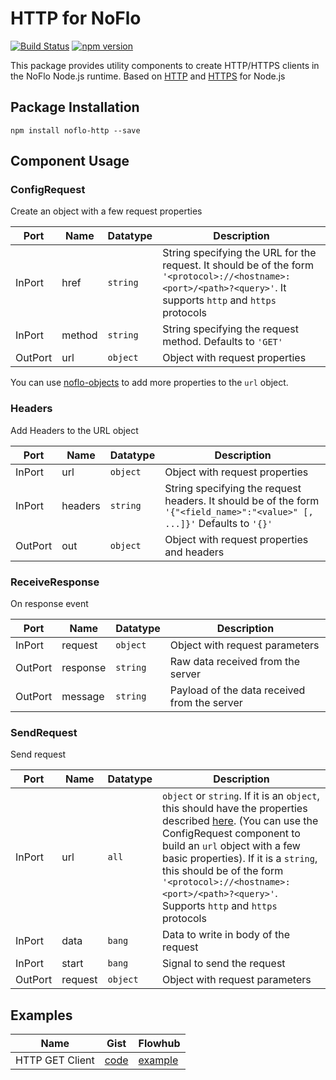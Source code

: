 # HTTP for NoFlo
[![Build Status](https://secure.travis-ci.org/razueroh/noflo-http.png?branch=master)](http://travis-ci.org/razueroh/noflo-http) [![npm version](https://badge.fury.io/js/noflo-http.svg)](https://badge.fury.io/js/noflo-http)

This package provides utility components to create HTTP/HTTPS clients in the NoFlo Node.js runtime. Based on [HTTP](https://nodejs.org/api/http.html) and [HTTPS](https://nodejs.org/api/https.html) for Node.js

## Package Installation

    npm install noflo-http --save

## Component Usage

### ConfigRequest

Create an object with a few request properties

Port | Name | Datatype | Description
-----|------|----------|-------------
InPort | href | `string` | String specifying the URL for the request. It should be of the form `'<protocol>://<hostname>:<port>/<path>?<query>'`. It supports `http` and `https` protocols
InPort | method | `string` | String specifying the request method. Defaults to `'GET'`
OutPort | url | `object` | Object with request properties

You can use [noflo-objects](https://www.npmjs.com/package/noflo-objects) to add more properties to the `url` object.

### Headers

Add Headers to the URL object

Port | Name | Datatype | Description
-----|------|----------|-------------
InPort | url | `object` | Object with request properties
InPort | headers | `string` | String specifying the request headers. It should be of the form `'{"<field_name>":"<value>" [, ...]}'` Defaults to `'{}'`
OutPort | out | `object` | Object with request properties and headers

### ReceiveResponse

On response event

Port | Name | Datatype | Description
-----|------|----------|-------------
InPort | request | `object` | Object with request parameters
OutPort | response | `string` | Raw data received from the server
OutPort | message | `string` | Payload of the data received from the server

### SendRequest

Send request

Port | Name | Datatype | Description
-----|------|----------|-------------
InPort | url | `all` | `object` or `string`. If it is an `object`, this should have the properties described [here](https://nodejs.org/api/http.html#http_http_request_options_callback). (You can use the ConfigRequest component to build an `url` object with a few basic properties). If it is a `string`, this should be of the form `'<protocol>://<hostname>:<port>/<path>?<query>'`. Supports `http` and `https` protocols
InPort | data | `bang` | Data to write in body of the request
InPort | start | `bang` | Signal to send the request
OutPort | request | `object` | Object with request parameters

## Examples

Name | Gist | Flowhub
-----|------|--------
HTTP GET Client | [code](https://gist.github.com/razueroh/4a1c979dcc6c4716ac32) | [example](https://app.flowhub.io/#example/4a1c979dcc6c4716ac32)
